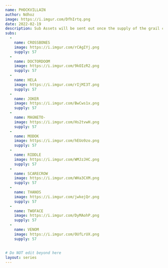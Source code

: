 ```yaml
---
name: PHOCKVILLAIN
author: Ndhoz
image: https://i.imgur.com/DfhIrtq.png
date: 2022-02-19
description: Sub Assets will be sent out once the supply of the grail cards are fully distributed or the remaining cards burned.
subs: 
  -
    name: CROSSBONES
    image: https://i.imgur.com/rCAgIYj.png
    supply: 57
  -
    name: DOCTORDOOM
    image: https://i.imgur.com/9kOIzR2.png
    supply: 57
  -
    name: HELA
    image: https://i.imgur.com/rIjMI3T.png
    supply: 57
  -
    name: JOKER
    image: https://i.imgur.com/BwCws1x.png
    supply: 57
  -
    name: MAGNETO-
    image: https://i.imgur.com/Hs2tvwH.png
    supply: 57
  -
    name: MODOK
    image: https://i.imgur.com/hEUo9zo.png
    supply: 57
  -
    name: RIDDLE
    image: https://i.imgur.com/WMJzJHC.png
    supply: 57
  -
    name: SCARECROW
    image: https://i.imgur.com/WHa3CXM.png
    supply: 57
  -
    name: THANOS
    image: https://i.imgur.com/jwkejQr.png
    supply: 57
  -
    name: TWOFACE
    image: https://i.imgur.com/DyMAohP.png
    supply: 57 
  -
    name: VENOM
    image: https://i.imgur.com/OUfLrUX.png
    supply: 57
  
    
# Do NOT edit beyond here
layout: series
---
```

